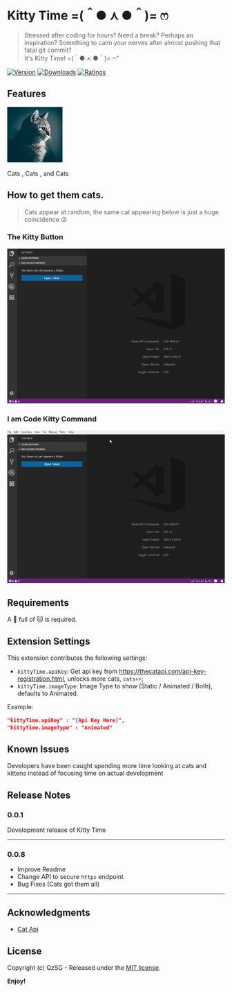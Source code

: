 # Kitty Time =(＾● ⋏ ●＾)= ෆ
> Stressed after coding for hours? Need a break? Perhaps an inspiration? Something to calm your nerves after almost pushing that fatal git commit?  
> It's Kitty Time! =(＾● ⋏ ●＾)= ෆ"


[![Version](https://vsmarketplacebadge.apphb.com/version-short/QzSG.kitty-time.svg?style=for-the-badge)](https://marketplace.visualstudio.com/items?itemName=QzSG.kitty-time)
[![Downloads](https://vsmarketplacebadge.apphb.com/installs/QzSG.kitty-time.svg?style=for-the-badge)](https://marketplace.visualstudio.com/items?itemName=QzSG.kitty-time)
[![Ratings](https://vsmarketplacebadge.apphb.com/rating-short/QzSG.kitty-time.svg?style=for-the-badge)](https://marketplace.visualstudio.com/items?itemName=QzSG.kitty-time#review-details)

## Features

![CATS!!!](image/logo-128x128.png)

Cats , Cats , and Cats

## How to get them cats. 
> Cats appear at random, the same cat appearing below is just a huge coincidence 😜

### The Kitty Button

![Kitty Button](image/kitty-button.gif)

### I am Code Kitty Command

![Kitty Command](image/kitty-command.gif)

## Requirements

A 💖 full of 🐱 is required. 

## Extension Settings

This extension contributes the following settings:

* `kittyTime.apiKey`: Get api key from https://thecatapi.com/api-key-registration.html, unlocks more cats, `cats++`;
* `kittyTime.imageType`: Image Type to show (Static / Animated / Both), defaults to Animated. 

Example:
```json
"kittyTime.apiKey" : "{Api Key Here}",
"kittyTime.imageType" : "Animated"
```
## Known Issues

Developers have been caught spending more time looking at cats and kittens instead of focusing time on actual development

## Release Notes

### 0.0.1

Development release of Kitty Time

-----------------------------------------------------------------------------------------------------------

### 0.0.8

- Improve Readme
- Change API to secure `https` endpoint
- Bug Fixes (Cats got them all)

-----------------------------------------------------------------------------------------------------------

## Acknowledgments

* [Cat Api](https://thecatapi.com)

## License

Copyright (c) QzSG - Released under the [MIT license](LICENSE).

**Enjoy!**
